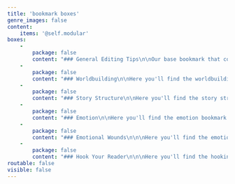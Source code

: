 ```yaml
---
title: 'bookmark boxes'
genre_images: false
content:
    items: '@self.modular'
boxes:
    -
        package: false
        content: "### General Editing Tips\n\nOur base bookmark that covers all the important things to think about while reading.\n\n**Remind yourself about:**\n * Goal, Motivation, and Conflict (GMC)\n * Action and reaction\n * Voice\n * Conflict\n * And more! \n\n[Download](/materials/EditingBookmark_General.pdf?target=_blank){.button}\n\n"
    -
        package: false
        content: "### Worldbuilding\n\nHere you'll find the worldbuilding bookmark to help you think about worldbuilding and setting while you're reading. \n\n[Download](/materials/EditingBookmark_Worldbuilding.pdf?target=_blank){.button}\n"
    -
        package: false
        content: "### Story Structure\n\nHere you'll find the story structure bookmark to help you think about the pacing and forward momentum of the story while you're reading. \n\n[Download](/materials/EditingBookmark_Structure.pdf?target=_blank){.button}"
    -
        package: false
        content: "### Emotion\n\nHere you'll find the emotion bookmark to help you think about how to revise for emotion in your own writing while you're reading. \n\n[Download](/materials/EditingBookmark_Emotion.pdf?target=_blank){.button}"
    -
        package: false
        content: "### Emotional Wounds\n\n\nHere you'll find the emotional wounds bookmark to help you think about how to write compelling and relatable characters. \n\n[Download](/materials/EditingBookmark_Wounds.pdf?target=_blank){.button}"
    -
        package: false
        content: "### Hook Your Reader\n\n\nHere you'll find the hooking your reader bookmark to help you think about how to start your book and keep readers interested while you're reading. \n\n[Download](/materials/EditingBookmark_Hooks.pdf?target=_blank){.button}\n"
routable: false
visible: false
---
```


